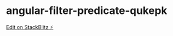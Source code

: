 # angular-filter-predicate-qukepk

[Edit on StackBlitz ⚡️](https://stackblitz.com/edit/angular-filter-predicate-qukepk)